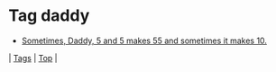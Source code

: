 <!--
title: Tag daddy
date: 2020-06-28T15:26:59.547Z
tags:
-->
# Tag daddy

 * [Sometimes, Daddy, 5 and 5 makes 55 and sometimes it makes 10.](86198936679.md)

| [Tags](tags.md) | [Top](index.md) |

